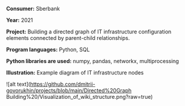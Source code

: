 **Consumer:**					Sberbank

**Year:**						2021

**Project:** 					Building a directed graph of IT infrastructure configuration elements connected by parent-child relationships.

**Program languages:**			Python, SQL

**Python libraries are used:** 	numpy, pandas, networkx, multiprocessing

**Illustration:**               Example diagram of IT infrastructure nodes


![alt text](https://github.com/dmitrii-govorukhin/projects/blob/main/Directed%20Graph Building%20/Visualization_of_wiki_structure.png?raw=true)
